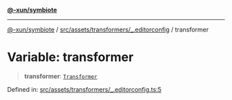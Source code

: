 [**@-xun/symbiote**](../../../../../README.md)

***

[@-xun/symbiote](../../../../../README.md) / [src/assets/transformers/\_.editorconfig](../README.md) / transformer

# Variable: transformer

> **transformer**: [`Transformer`](../../../type-aliases/Transformer.md)

Defined in: [src/assets/transformers/\_.editorconfig.ts:5](https://github.com/Xunnamius/symbiote/blob/49b68300bfb7b09f7c437e515711c99015f99f81/src/assets/transformers/_.editorconfig.ts#L5)
